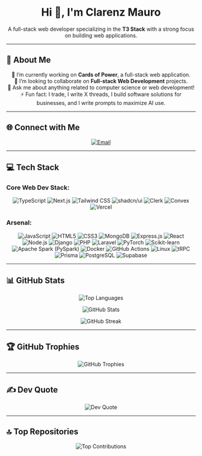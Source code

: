 <h1 align="center">Hi 👋, I'm Clarenz Mauro</h1>
<p align="center">A full-stack web developer specializing in the <b>T3 Stack</b> with a strong focus on building web applications.</p>

---

## 🚀 About Me
<p align="center">
🔭 I’m currently working on <b>Cards of Power</b>, a full-stack web application.<br>
👯 I’m looking to collaborate on <b>Full-stack Web Development</b> projects.<br>
💬 Ask me about anything related to computer science or web development!<br>
⚡ Fun fact: I trade, I write X threads, I build software solutions for businesses, and I write prompts to maximize AI use.
</p>

---

## 🌐 Connect with Me
<p align="center">
<a href="mailto:m27oflegend@gmail.com">
  <img src="https://img.shields.io/badge/Gmail-D14836?style=for-the-badge&logo=gmail&logoColor=white" alt="Email" />
</a>
</p>

---

## 💻 Tech Stack

### Core Web Dev Stack:

<p align="center">
  <img src="https://img.shields.io/badge/TypeScript-3178C6?style=for-the-badge&logo=typescript&logoColor=white" alt="TypeScript"/>
  <img src="https://img.shields.io/badge/Next.js-000000?style=for-the-badge&logo=next.js&logoColor=white" alt="Next.js"/>
  <img src="https://img.shields.io/badge/Tailwind_CSS-06B6D4?style=for-the-badge&logo=tailwindcss&logoColor=white" alt="Tailwind CSS"/>
  <img src="https://img.shields.io/badge/shadcn%2Fui-000000?style=for-the-badge&logo=shadcn%2Fui&logoColor=white" alt="shadcn/ui"/>
  <img src="https://img.shields.io/badge/Clerk-6f42c1?style=for-the-badge&logo=clerk&logoColor=white" alt="Clerk"/>
  <img src="https://img.shields.io/badge/Convex-E11D48?style=for-the-badge&logo=convex&logoColor=white" alt="Convex"/>
  <img src="https://img.shields.io/badge/Vercel-000000?style=for-the-badge&logo=vercel&logoColor=white" alt="Vercel"/>
</p>

### Arsenal:

<p align="center">
  <img src="https://img.shields.io/badge/JavaScript-F7DF1E?style=for-the-badge&logo=javascript&logoColor=black" alt="JavaScript"/>
  <img src="https://img.shields.io/badge/HTML5-E34F26?style=for-the-badge&logo=html5&logoColor=white" alt="HTML5"/>
  <img src="https://img.shields.io/badge/CSS3-1572B6?style=for-the-badge&logo=css3&logoColor=white" alt="CSS3"/>
  <img src="https://img.shields.io/badge/MongoDB-47A248?style=for-the-badge&logo=mongodb&logoColor=white" alt="MongoDB"/>
  <img src="https://img.shields.io/badge/Express.js-000000?style=for-the-badge&logo=express&logoColor=white" alt="Express.js"/>
  <img src="https://img.shields.io/badge/React-61DAFB?style=for-the-badge&logo=react&logoColor=black" alt="React"/>
  <img src="https://img.shields.io/badge/Node.js-339933?style=for-the-badge&logo=node.js&logoColor=white" alt="Node.js"/>
  <img src="https://img.shields.io/badge/Django-092E20?style=for-the-badge&logo=django&logoColor=white" alt="Django"/>
  <img src="https://img.shields.io/badge/PHP-777BB4?style=for-the-badge&logo=php&logoColor=white" alt="PHP"/>
  <img src="https://img.shields.io/badge/Laravel-2e2e2e?style=for-the-badge&logo=laravel" alt="Laravel"/>
  <img src="https://img.shields.io/badge/PyTorch-EE4C2C?style=for-the-badge&logo=pytorch&logoColor=white" alt="PyTorch"/>
  <img src="https://img.shields.io/badge/Scikit--learn-F7931E?style=for-the-badge&logo=scikit-learn&logoColor=white" alt="Scikit-learn"/>
  <img src="https://img.shields.io/badge/Apache%20Spark-E25A1C?style=for-the-badge&logo=apachespark&logoColor=white" alt="Apache Spark (PySpark)"/>
  <img src="https://img.shields.io/badge/Docker-2496ED?style=for-the-badge&logo=docker&logoColor=white" alt="Docker"/>
  <img src="https://img.shields.io/badge/GitHub%20Actions-2088FF?style=for-the-badge&logo=githubactions&logoColor=white" alt="GitHub Actions"/>
  <img src="https://img.shields.io/badge/Linux-FCC624?style=for-the-badge&logo=linux&logoColor=black" alt="Linux"/>
  <img src="https://img.shields.io/badge/tRPC-2596be?style=for-the-badge&logo=trpc&logoColor=white" alt="tRPC"/>
  <img src="https://img.shields.io/badge/Prisma-2D3748?style=for-the-badge&logo=prisma&logoColor=white" alt="Prisma"/>
  <img src="https://img.shields.io/badge/PostgreSQL-316192?style=for-the-badge&logo=postgresql&logoColor=white" alt="PostgreSQL"/>
  <img src="https://img.shields.io/badge/Supabase-3ECF8E?style=for-the-badge&logo=supabase&logoColor=white" alt="Supabase"/>
</p>

---

## 📊 GitHub Stats
<p align="center">
  <img src="https://github-readme-stats.vercel.app/api/top-langs/?username=clarenzmauro&layout=compact&theme=github_dark&hide_border=false" alt="Top Languages"/>
</p>
<p align="center">
  <img src="https://github-readme-stats.vercel.app/api?username=clarenzmauro&theme=github_dark&show_icons=true&hide_border=false" alt="GitHub Stats"/>
</p>
<p align="center">
  <img src="https://streak-stats.demolab.com?user=clarenzmauro&theme=highcontrast" alt="GitHub Streak"/>
</p>

---

## 🏆 GitHub Trophies
<p align="center">
  <img src="https://github-profile-trophy.vercel.app/?username=clarenzmauro&theme=radical&no-frame=false&no-bg=true&margin-w=10" alt="GitHub Trophies"/>
</p>

---

## ✍️ Dev Quote
<p align="center">
  <img src="https://quotes-github-readme.vercel.app/api?type=vertical&theme=radical&border=true&quote=build%20fast%2C%20iterate%20faster" alt="Dev Quote"/>
</p>

---

## 🔝 Top Repositories
<p align="center">
  <img src="https://github-contributor-stats.vercel.app/api?username=clarenzmauro&limit=5&theme=dark&combine_all_yearly_contributions=true" alt="Top Contributions"/>
</p>
